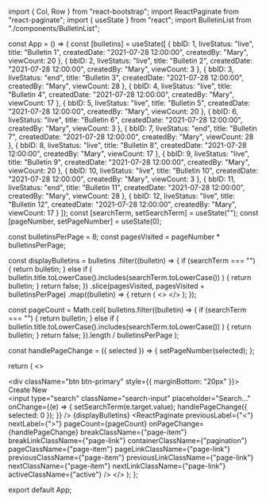import { Col, Row } from "react-bootstrap";
import ReactPaginate from "react-paginate";
import { useState } from "react";
import BulletinList from "./components/BulletinList";

const App = () => {
  const [bulletins] = useState([
    {
      bbID: 1,
      liveStatus: "live",
      title: "Bulletin 1",
      createdDate: "2021-07-28 12:00:00",
      createdBy: "Mary",
      viewCount: 20
    },
    {
      bbID: 2,
      liveStatus: "live",
      title: "Bulletin 2",
      createdDate: "2021-07-28 12:00:00",
      createdBy: "Mary",
      viewCount: 3
    },
    {
      bbID: 3,
      liveStatus: "end",
      title: "Bulletin 3",
      createdDate: "2021-07-28 12:00:00",
      createdBy: "Mary",
      viewCount: 28
    },
    {
      bbID: 4,
      liveStatus: "live",
      title: "Bulletin 4",
      createdDate: "2021-07-28 12:00:00",
      createdBy: "Mary",
      viewCount: 17
    },
    {
      bbID: 5,
      liveStatus: "live",
      title: "Bulletin 5",
      createdDate: "2021-07-28 12:00:00",
      createdBy: "Mary",
      viewCount: 20
    },
    {
      bbID: 6,
      liveStatus: "live",
      title: "Bulletin 6",
      createdDate: "2021-07-28 12:00:00",
      createdBy: "Mary",
      viewCount: 3
    },
    {
      bbID: 7,
      liveStatus: "end",
      title: "Bulletin 7",
      createdDate: "2021-07-28 12:00:00",
      createdBy: "Mary",
      viewCount: 28
    },
    {
      bbID: 8,
      liveStatus: "live",
      title: "Bulletin 8",
      createdDate: "2021-07-28 12:00:00",
      createdBy: "Mary",
      viewCount: 17
    },
    {
      bbID: 9,
      liveStatus: "live",
      title: "Bulletin 9",
      createdDate: "2021-07-28 12:00:00",
      createdBy: "Mary",
      viewCount: 20
    },
    {
      bbID: 10,
      liveStatus: "live",
      title: "Bulletin 10",
      createdDate: "2021-07-28 12:00:00",
      createdBy: "Mary",
      viewCount: 3
    },
    {
      bbID: 11,
      liveStatus: "end",
      title: "Bulletin 11",
      createdDate: "2021-07-28 12:00:00",
      createdBy: "Mary",
      viewCount: 28
    },
    {
      bbID: 12,
      liveStatus: "live",
      title: "Bulletin 12",
      createdDate: "2021-07-28 12:00:00",
      createdBy: "Mary",
      viewCount: 17
    }
  ]);
  const [searchTerm, setSearchTerm] = useState("");
  const [pageNumber, setPageNumber] = useState(0);

  const bulletinsPerPage = 8;
  const pagesVisited = pageNumber * bulletinsPerPage;

  const displayBulletins = bulletins
    .filter((bulletin) => {
      if (searchTerm === "") {
        return bulletin;
      } else if (
        bulletin.title.toLowerCase().includes(searchTerm.toLowerCase())
      ) {
        return bulletin;
      }
      return false;
    })
    .slice(pagesVisited, pagesVisited + bulletinsPerPage)
    .map((bulletin) => {
      return (
        <>
          <BulletinList key={bulletin.bbID} bulletin={bulletin} />
        </>
      );
    });

  const pageCount = Math.ceil(
    bulletins.filter((bulletin) => {
      if (searchTerm === "") {
        return bulletin;
      } else if (
        bulletin.title.toLowerCase().includes(searchTerm.toLowerCase())
      ) {
        return bulletin;
      }
      return false;
    }).length / bulletinsPerPage
  );

  const handlePageChange = ({ selected }) => {
    setPageNumber(selected);
  };

  return (
    <>
      <div className="search-wrapper">
        <div className="btn btn-primary" style={{ marginBottom: "20px" }}>
          Create New
        </div>
        <label for="search-form">
          <input
            type="search"
            className="search-input"
            placeholder="Search..."
            onChange={(e) => {
              setSearchTerm(e.target.value);
              handlePageChange({ selected: 0 });
            }}
          />
        </label>
      </div>
      <Row xs={1} md={4} className="g-4">
        {displayBulletins}
      </Row>
      <Row>
        <Col className="bulletinPagination" md={12}>
          <ReactPaginate
            previousLabel={"<"}
            nextLabel={">"}
            pageCount={pageCount}
            onPageChange={handlePageChange}
            breakClassName={"page-item"}
            breakLinkClassName={"page-link"}
            containerClassName={"pagination"}
            pageClassName={"page-item"}
            pageLinkClassName={"page-link"}
            previousClassName={"page-item"}
            previousLinkClassName={"page-link"}
            nextClassName={"page-item"}
            nextLinkClassName={"page-link"}
            activeClassName={"active"}
          />
        </Col>
      </Row>
    </>
  );
};

export default App;
